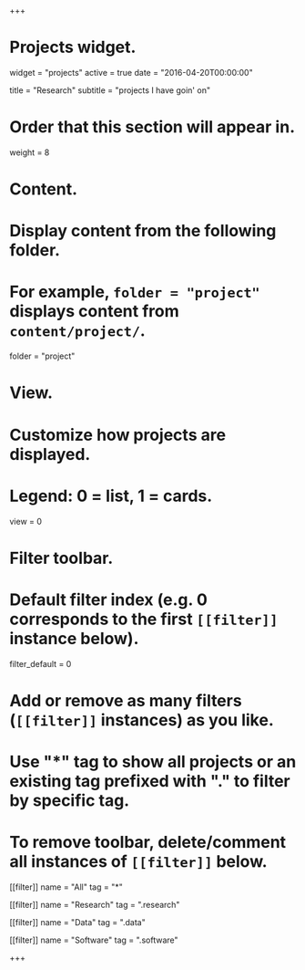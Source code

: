 +++
# Projects widget.
widget = "projects"
active = true
date = "2016-04-20T00:00:00"

title = "Research"
subtitle = "projects I have goin' on"

# Order that this section will appear in.
weight = 8

# Content.
# Display content from the following folder.
# For example, `folder = "project"` displays content from `content/project/`.
folder = "project"

# View.
# Customize how projects are displayed.
# Legend: 0 = list, 1 = cards.
view = 0

# Filter toolbar.

# Default filter index (e.g. 0 corresponds to the first `[[filter]]` instance below).
filter_default = 0

# Add or remove as many filters (`[[filter]]` instances) as you like.
# Use "*" tag to show all projects or an existing tag prefixed with "." to filter by specific tag.
# To remove toolbar, delete/comment all instances of `[[filter]]` below.
[[filter]]
  name = "All"
  tag = "*"

[[filter]]
  name = "Research"
  tag = ".research"

[[filter]]
  name = "Data"
  tag = ".data"

[[filter]]
  name = "Software"
  tag = ".software"

+++

